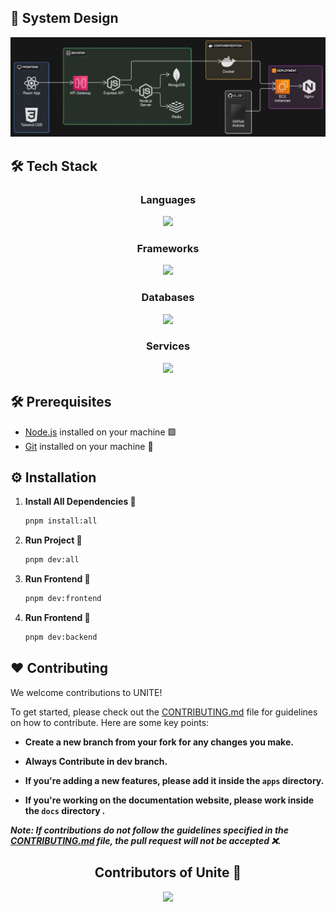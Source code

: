 ## 📐 System Design

![image](./docs/system.webp) 


## 🛠️ Tech Stack


<div align="center">

### Languages

<img src="https://skillicons.dev/icons?i=javascript&theme=dark" />

### Frameworks

<img src="https://skillicons.dev/icons?i=react,tailwindcss,nodejs,express&theme=dark" />

### Databases

<img src="https://skillicons.dev/icons?i=mongodb&theme=dark" />

### Services

<img src="https://skillicons.dev/icons?i=npm,vercel,aws,docker&theme=dark" />

</div>


## 🛠️ Prerequisites

- [Node.js](https://nodejs.org/) installed on your machine 🟩
- [Git](https://git-scm.com/) installed on your machine 🐙


## ⚙️ Installation


1. **Install All Dependencies 🚢**

     ```bash
     pnpm install:all
     ```
2. **Run Project 🚢**

     ```bash
     pnpm dev:all
     ```     
3. **Run Frontend 🚢**

     ```bash
     pnpm dev:frontend
     ```       
4. **Run Frontend 🚢**

     ```bash
     pnpm dev:backend
     ```         

## ❤️ Contributing

We welcome contributions to UNITE!

To get started, please check out the [CONTRIBUTING.md](./CONTRIBUTING.md) file for guidelines on how to contribute. Here are some key points:

- **Create a new branch from your fork for any changes you make.**

- **Always Contribute in dev branch.**

- **If you're adding a new features, please add it inside the `apps` directory.**

- **If you're working on the documentation website, please work inside the `docs` directory _._**

**_Note: If contributions do not follow the guidelines specified in the [CONTRIBUTING.md](./CONTRIBUTING.md) file, the pull request will not be accepted ❌._**

<h2 align = "center">Contributors of Unite 🚀</h2>
<div align = "center">
<a href="https://github.com/Bug-Bust3rs/UNITE/graphs/contributors">
  <img src="https://contrib.rocks/image?repo=Bug-Bust3rs/UNITE" />
</a>
</div>
